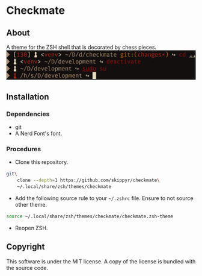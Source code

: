 # Checkmate
## About
A theme for the ZSH shell that is decorated by chess pieces.
![](preview.png)

## Installation
### Dependencies
-   git
-   A Nerd Font's font.

### Procedures
-   Clone this repository.
```bash
git\
    clone --depth=1 https://github.com/skippyr/checkmate\
    ~/.local/share/zsh/themes/checkmate
```

-   Add the following source rule to your `~/.zshrc` file. Ensure to not source
    other theme.

```bash
source ~/.local/share/zsh/themes/checkmate/checkmate.zsh-theme
```

-   Reopen ZSH.

## Copyright
This software is under the MIT license. A copy of the license is bundled with
the source code.
